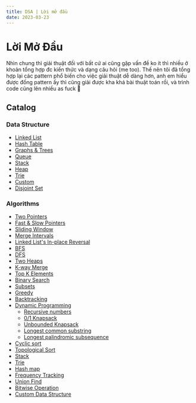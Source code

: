 ```yaml
---
title: DSA | Lời mở đầu
date: 2023-03-23
---
```


# Lời Mở Đầu

Nhìn chung thì giải thuật đối với bất cứ ai cũng gặp vấn đề ko ít thì nhiều ở khoản tổng hợp đc kiến
thức và dạng câu hỏi (me too). Thế nên tôi đã tổng hợp lại các pattern phổ biến cho việc giải thuật
dễ dàng hơn, anh em hiểu được đống pattern ấy thì cũng giải được kha khá bài thuật toán rồi, và
trình code cũng lên nhiều as fuck 🐧

## Catalog

### Data Structure

- [Linked List](/dsa/linked-list)
- [Hash Table](/dsa/hash-table)
- [Graphs & Trees](/dsa/graphs-and-trees)
- [Queue](/dsa/queue)
- [Stack](/dsa/stack)
- [Heap](/dsa/heap)
- [Trie](/dsa/trie)
- [Custom](/dsa/custom-data-structure)
- [Disjoint Set](/dsa/union-find)

### Algorithms

- [Two Pointers](/dsa/two-pointers)
- [Fast & Slow Pointers](/dsa/fast-and-slow-pointers)
- [Sliding Window](/dsa/sliding-window)
- [Merge Intervals](/dsa/merge-intervals)
- [Linked List's In-place Reversal](/dsa/linked-list-in-place-reversal)
- [BFS](/dsa/bfs)
- [DFS](/dsa/dfs)
- [Two Heaps](/dsa/two-heaps)
- [K-way Merge](/dsa/k-way-merge)
- [Top K Elements](/dsa/top-k-elements)
- [Binary Search](/dsa/binary-search)
- [Subsets](/dsa/subsets)
- [Greedy](/dsa/greedy)
- [Backtracking](/dsa/backtracking)
- [Dynamic Programming](/dsa/dynamic-programming)
  + [Recursive numbers](/dsa/dynamic-programming/recursive-numbers)
  + [0/1 Knapsack](/dsa/dynamic-programming/0-1-knapsack)
  + [Unbounded Knapsack](/dsa/dynamic-programming/unbounded-knapsack)
  + [Longest common substring](/dsa/dynamic-programming/longest-common-substring)
  + [Longest palindromic subsequence](/dsa/dynamic-programming/palindromic-subsequence)
- [Cyclic sort](#)
- [Topological Sort](#)
- [Stack](#)
- [Trie](#)
- [Hash map](#)
- [Frequency Tracking](#)
- [Union Find](union-find)
- [Bitwise Operation](#)
- [Custom Data Structure](#)
